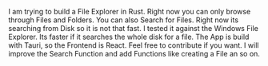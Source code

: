 I am trying to build a File Explorer in Rust. Right now you can only browse through Files and Folders. You can also Search for Files. Right now its searching from Disk so it is not that fast. I tested it against the Windows File Explorer. Its faster if it searches the whole disk for a file. The App is build with Tauri, so the Frontend is React. Feel free to contribute if you want. I will improve the Search Function and add Functions like creating a File  an so on.
